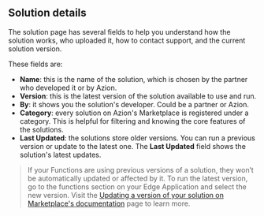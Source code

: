 ## Solution details

The solution page has several fields to help you understand how the solution works, who uploaded it, how to contact support, and the current solution version. 

These fields are:

- **Name**: this is the name of the solution, which is chosen by the partner who developed it or by Azion.
- **Version**: this is the latest version of the solution available to use and run.
- **By**: it shows you the solution's developer. Could be a partner or Azion.
- **Category**: every solution on Azion's Marketplace is registered under a category. This is helpful for filtering and knowing the core features of the solutions.
- **Last Updated**: the solutions store older versions. You can run a previous version or update to the latest one. The **Last Updated** field shows the solution's latest updates.

> If your Functions are using previous versions of a solution, they won’t be automatically updated or affected by it. To run the latest version, go to the functions section on your Edge Application and select the new version. Visit the [Updating a version of your solution on Marketplace's documentation](https://www.azion.com/en/documentation/products/marketplace#versioning) page to learn more.
